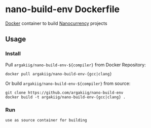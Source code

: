 # nano-build-env Dockerfile

[Docker](http://docker.com) container to build [Nanocurrency](http://nano.org) projects

## Usage

### Install

Pull `argakiig/nano-build-env-${compiler}` from Docker Repository:
	
	docker pull argakiig/nano-build-env-{gcc|clang}

Or build `argakiig/nano-build-env-${compiler}` from source:

	git clone https://github.com/argakiig/nano-build-env
	docker build -t argakiig/nano-build-env-{gcc|clang} .

### Run

	use as source container for building